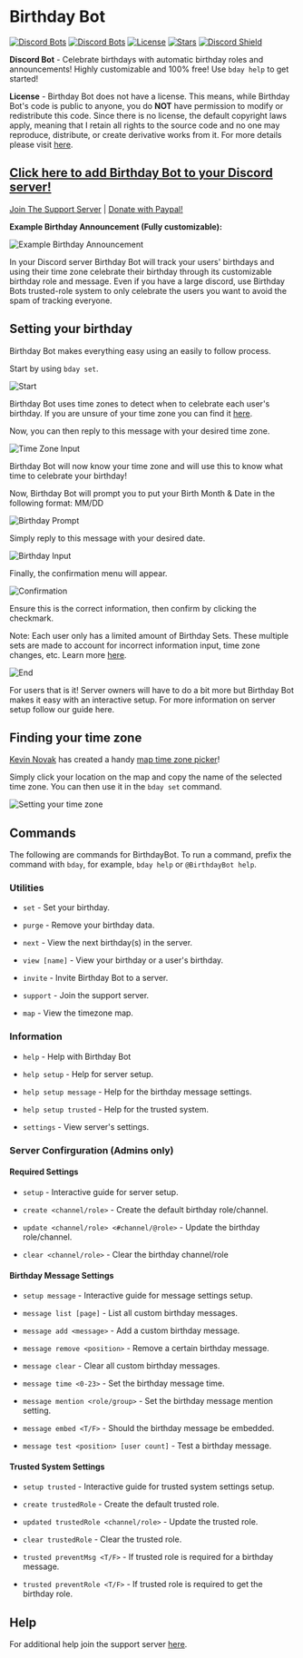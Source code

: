 # Birthday Bot
[![Discord Bots](https://discordbots.org/api/widget/servers/656621136808902656.svg?noavatar=true)](https://discordbots.org/bot/656621136808902656)
[![Discord Bots](https://discordbots.org/api/widget/status/656621136808902656.svg?noavatar=true)](https://discordbots.org/bot/656621136808902656)
[![License](https://img.shields.io/badge/license-No%20License-blue)](https://choosealicense.com/no-permission/)
[![Stars](https://img.shields.io/github/stars/scottbucher/BirthdayBot.svg)](https://github.com/scottbucher/BirthdayBot/stargazers)
[![Discord Shield](https://discordapp.com/api/guilds/660711235766976553/widget.png?style=shield)](https://discordapp.com/invite/9gUQFtz)

**Discord Bot** - Celebrate birthdays with automatic birthday roles and announcements! Highly customizable and 100% free! Use `bday help` to get started!

**License** - Birthday Bot does not have a license. This means, while Birthday Bot's code is public to anyone, you do **NOT** have permission to modify or redistribute this code. Since there is no license, the default copyright laws apply, meaning that I retain all rights to the source code and no one may reproduce, distribute, or create derivative works from it. For more details please visit [here](https://choosealicense.com/no-permission/).

## [Click here to add Birthday Bot to your Discord server!](https://discord.com/api/oauth2/authorize?client_id=656621136808902656&permissions=268659792&scope=bot)

[Join The Support Server](https://discord.gg/9gUQFtz) | [Donate with Paypal!](https://www.paypal.com/cgi-bin/webscr?cmd=_donations&business=PE97AGAPRX35Q&currency_code=USD&source=url)

**Example Birthday Announcement (Fully customizable):**

![Example Birthday Announcement](https://i.imgur.com/BZcEJ5j.png)

In your Discord server Birthday Bot will track your users' birthdays and using their time zone celebrate their birthday through its customizable birthday role and message. Even if you have a large discord, use Birthday Bots trusted-role system to only celebrate the users you want to avoid the spam of tracking everyone.

## Setting your birthday
Birthday Bot makes everything easy using an easily to follow process.

Start by using `bday set`.

![Start](https://i.imgur.com/Evo2jsp.png)

Birthday Bot uses time zones to detect when to celebrate each user's birthday. If you are unsure of your time zone you can find it [here](https://github.com/scottbucher/BirthdayBot/blob/master/README.md#finding-your-time-zone).

Now, you can then reply to this message with your desired time zone.

![Time Zone Input](https://i.imgur.com/fcmXvsQ.png)

Birthday Bot will now know your time zone and will use this to know what time to celebrate your birthday!

Now, Birthday Bot will prompt you to put your Birth Month & Date in the following format: MM/DD

![Birthday Prompt](https://i.imgur.com/hKvd9bm.png)

Simply reply to this message with your desired date.

![Birthday Input](https://i.imgur.com/D6OArx2.png)

Finally, the confirmation menu will appear.

![Confirmation](https://i.imgur.com/gBafugI.png)

Ensure this is the correct information, then confirm by clicking the checkmark.

Note: Each user only has a limited amount of Birthday Sets. These multiple sets are made to account for incorrect information input, time zone changes, etc.
Learn more [here](https://birthdaybot.scottbucher.dev/faq#how-many-times-can-i-set-my-birthday).

![End](https://i.imgur.com/2F8u3Cw.png)

For users that is it! Server owners will have to do a bit more but Birthday Bot makes it easy with an interactive setup. For more information on server setup follow our guide here.

## Finding your time zone

[Kevin Novak](https://github.com/KevinNovak) has created a handy [map time zone picker](https://kevinnovak.github.io/Time-Zone-Picker/)!

Simply click your location on the map and copy the name of the selected time zone. You can then use it in the `bday set` command.

![Setting your time zone](https://i.imgur.com/ibPmjNs.png)

## Commands

The following are commands for BirthdayBot. To run a command, prefix the command with `bday`, for example, `bday help` or `@BirthdayBot help`.

### Utilities

* `set` - Set your birthday.

* `purge` - Remove your birthday data.

* `next` - View the next birthday(s) in the server.

* `view [name]` - View your birthday or a user's birthday.

* `invite` - Invite Birthday Bot to a server.

* `support` - Join the support server.

* `map` - View the timezone map.

### Information

* `help` - Help with Birthday Bot

* `help setup` - Help for server setup.

* `help setup message` - Help for the birthday message settings.

* `help setup trusted` - Help for the trusted system.

* `settings` - View server's settings.

### Server Confirguration (Admins only)

#### Required Settings

* `setup` - Interactive guide for server setup.

* `create <channel/role>` - Create the default birthday role/channel.

* `update <channel/role> <#channel/@role>` - Update the birthday role/channel.

* `clear <channel/role>` - Clear the birthday channel/role

#### Birthday Message Settings

* `setup message` - Interactive guide for message settings setup.

* `message list [page]` - List all custom birthday messages.

* `message add <message>` - Add a custom birthday message.

* `message remove <position>` - Remove a certain birthday message.

* `message clear` - Clear all custom birthday messages.

* `message time <0-23>` - Set the birthday message time.

* `message mention <role/group>` - Set the birthday message mention setting.

* `message embed <T/F>` - Should the birthday message be embedded.

* `message test <position> [user count]` - Test a birthday message.

#### Trusted System Settings

* `setup trusted` - Interactive guide for trusted system settings setup.

* `create trustedRole` - Create the default trusted role.

* `updated trustedRole <channel/role>` - Update the trusted role.

* `clear trustedRole` - Clear the trusted role.

* `trusted preventMsg <T/F>` - If trusted role is required for a birthday message.

* `trusted preventRole <T/F>` - If trusted role is required to get the birthday role.

## Help

For additional help join the support server [here](https://discord.gg/9gUQFtz).
